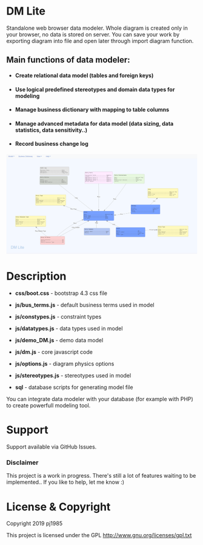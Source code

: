 # DM Lite
Standalone web browser data modeler. Whole diagram is created only in your browser, no data is stored on server. You can save your work by exporting diagram into file and open later through import diagram function.

## Main functions of data modeler:
  - #### Create relational data model (tables and foreign keys)
  - #### Use logical predefined stereotypes and domain data types for modeling
  - #### Manage business dictionary with mapping to table columns
  - #### Manage advanced metadata for data model (data sizing, data statistics, data sensitivity..)
  - #### Record business change log



![Screenshot](https://github.com/pj1985/dm_lite/blob/master/screen.png "Data Modeler Lite")

# Description

- **css/boot.css** - bootstrap 4.3 css file
- **js/bus_terms.js** - default business terms used in model
- **js/constypes.js** - constraint types
- **js/datatypes.js** - data types used in model
- **js/demo_DM.js** - demo data model
- **js/dm.js** - core javascript code
- **js/options.js** - diagram physics options<!DOCTYPE HTML>
 
 - **js/stereotypes.js** - stereotypes used in model

- **sql** - database scripts for generating model file

You can integrate data modeler with your database (for example with PHP) to create powerfull modeling tool.

# Support
Support available via GitHub Issues. 

### Disclaimer
This project is a work in progress. There's still a lot of features waiting to be implemented.. If you like to help, let me know :)

# License & Copyright
Copyright 2019 pj1985

This project is licensed under the GPL http://www.gnu.org/licenses/gpl.txt
